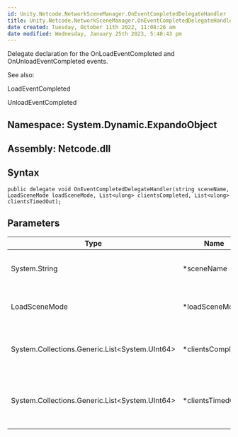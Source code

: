 ```yaml
---
id: Unity.Netcode.NetworkSceneManager.OnEventCompletedDelegateHandler
title: Unity.Netcode.NetworkSceneManager.OnEventCompletedDelegateHandler
date created: Tuesday, October 11th 2022, 11:08:26 am
date modified: Wednesday, January 25th 2023, 5:40:43 pm
---
```


<div class="markdown level0 summary">

Delegate declaration for the OnLoadEventCompleted and OnUnloadEventCompleted events.

See also:

LoadEventCompleted

UnloadEventCompleted

</div>

<div class="markdown level0 conceptual">

</div>

## **Namespace**: System.Dynamic.ExpandoObject

## **Assembly**: Netcode.dll

## Syntax

``` lang-csharp
public delegate void OnEventCompletedDelegateHandler(string sceneName, LoadSceneMode loadSceneMode, List<ulong> clientsCompleted, List<ulong> clientsTimedOut);
```

## Parameters

| Type                                             | Name               | Description                                                  |
|--------------------------------------------------|--------------------|--------------------------------------------------------------|
| System.String                                    | \*sceneName        | scene pertaining to this event                               |
| LoadSceneMode                                    | \*loadSceneMode    | of the associated event completed                            |
| System.Collections.Generic.List\<System.UInt64\> | \*clientsCompleted | the clients that completed the loading event                 |
| System.Collections.Generic.List\<System.UInt64\> | \*clientsTimedOut  | the clients (if any) that timed out during the loading event |
